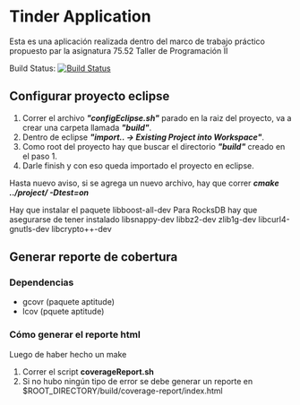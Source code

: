 # Tinder Application

Esta es una aplicación realizada dentro del marco de trabajo práctico propuesto par la asignatura 75.52 Taller de Programación ÏI

Build Status: [![Build Status](https://travis-ci.org/Tinder2Team/Tinder-Server.svg?branch=master)](https://travis-ci.org/Tinder2Team/Tinder-Server)

## Configurar proyecto eclipse

1. Correr el archivo **_"configEclipse.sh"_** parado en la raiz del proyecto, va a crear una carpeta llamada **_"build"_**.
2. Dentro de eclipse **_"import.. -> Existing Project into Workspace"_**.
3. Como root del proyecto hay que buscar el directorio **_"build"_** creado en el paso 1.
4. Darle finish y con eso queda importado el proyecto en eclipse.

Hasta nuevo aviso, si se agrega un nuevo archivo, hay que correr
**_cmake ../project/ -Dtest=on_**

Hay que instalar el paquete libboost-all-dev
Para RocksDB hay que asegurarse de tener instalado libsnappy-dev libbz2-dev zlib1g-dev libcurl4-gnutls-dev libcrypto++-dev

## Generar reporte de cobertura

### Dependencias
- gcovr (paquete aptitude)
- lcov (pquete aptitude)

### Cómo generar el reporte html

Luego de haber hecho un make


1. Correr el script **coverageReport.sh**
2. Si no hubo ningún tipo de error se debe generar un reporte en $ROOT_DIRECTORY/build/coverage-report/index.html
